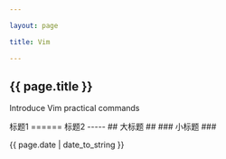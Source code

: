 ```yaml
---

layout: page

title: Vim 

---
```


<h2>{{ page.title }}</h2>

<p>Introduce Vim practical commands</p>
标题1 
====== 
标题2 
----- 
## 大标题 ## 
### 小标题 ###

<p>{{ page.date | date_to_string }}</p>

